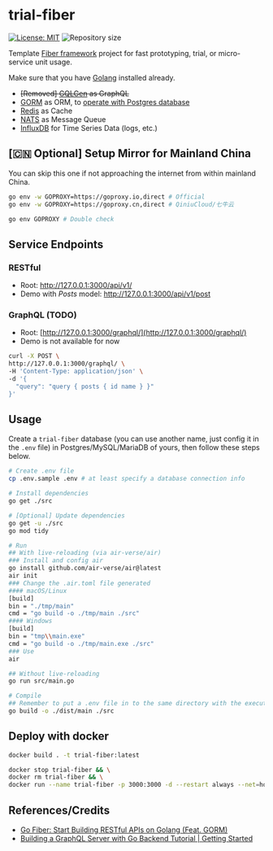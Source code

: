 # trial-fiber

[![License: MIT](https://img.shields.io/badge/License-MIT-blue.svg)](https://opensource.org/licenses/MIT)
![Repository size](https://img.shields.io/github/repo-size/kamaslau/trial-fiber?color=56BEB8)

Template [Fiber framework](https://docs.gofiber.io/) project for fast prototyping, trial, or micro-service unit usage.

Make sure that you have [Golang](https://go.dev/) installed already.

- ~~[Removed] [GQLGen](https://gqlgen.com/) as GraphQL~~
- [GORM](https://gorm.io/docs/) as ORM, to [operate with Postgres database](https://gorm.io/docs/connecting_to_the_database.html#PostgreSQL)
- [Redis](https://redis.io/docs/latest/) as Cache
- [NATS](https://docs.nats.io/) as Message Queue
- [InfluxDB](https://docs.influxdata.com/) for Time Series Data (logs, etc.)

## [🇨🇳 Optional] Setup Mirror for Mainland China

You can skip this one if not approaching the internet from within mainland China.

```bash
go env -w GOPROXY=https://goproxy.io,direct # Official
go env -w GOPROXY=https://goproxy.cn,direct # QiniuCloud/七牛云

go env GOPROXY # Double check
```

## Service Endpoints

### RESTful

- Root: http://127.0.0.1:3000/api/v1/
- Demo with _Posts_ model: http://127.0.0.1:3000/api/v1/post

### GraphQL (TODO)

- Root: [http://127.0.0.1:3000/graphql/](http://127.0.0.1:3000/graphql/)
- Demo is not available for now

```bash
curl -X POST \
http://127.0.0.1:3000/graphql/ \
-H 'Content-Type: application/json' \
-d '{
  "query": "query { posts { id name } }"
}'
```

## Usage

Create a `trial-fiber` database (you can use another name, just config it in the `.env` file) in Postgres/MySQL/MariaDB of yours, then follow these steps below.

```bash
# Create .env file
cp .env.sample .env # at least specify a database connection info

# Install dependencies
go get ./src

# [Optional] Update dependencies
go get -u ./src
go mod tidy

# Run
## With live-reloading (via air-verse/air)
### Install and config air
go install github.com/air-verse/air@latest
air init
### Change the .air.toml file generated
#### macOS/Linux
[build]
bin = "./tmp/main"
cmd = "go build -o ./tmp/main ./src"
#### Windows
[build]
bin = "tmp\\main.exe"
cmd = "go build -o ./tmp/main.exe ./src"
### Use
air

## Without live-reloading
go run src/main.go

# Compile
## Remember to put a .env file in to the same directory with the executable file compiled
go build -o ./dist/main ./src
```

## Deploy with docker

```bash
docker build . -t trial-fiber:latest

docker stop trial-fiber && \
docker rm trial-fiber && \
docker run --name trial-fiber -p 3000:3000 -d --restart always --net=host trial-fiber:latest
```

## References/Credits

- [Go Fiber: Start Building RESTful APIs on Golang (Feat. GORM)](https://dev.to/percoguru/getting-started-with-apis-in-golang-feat-fiber-and-gorm-2n34)
- [Building a GraphQL Server with Go Backend Tutorial | Getting Started](https://www.howtographql.com/graphql-go/0-introduction/)
